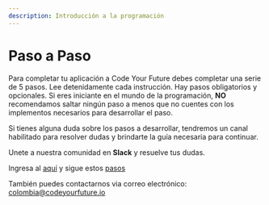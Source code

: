 ```yaml
---
description: Introducción a la programación
---
```


# Paso a Paso

Para completar tu aplicación a Code Your Future debes completar una serie de 5 pasos. Lee detenidamente cada instrucción. Hay pasos obligatorios y opcionales. Si eres iniciante en el mundo de la programación, **NO** recomendamos saltar ningún paso a menos que no cuentes con los implementos necesarios para desarrollar el paso.

Si tienes alguna duda sobre los pasos a desarrollar, tendremos un canal habilitado para resolver dudas y brindarte la guía necesaria para continuar.

Unete a nuestra comunidad en **Slack** y resuelve tus dudas.

Ingresa al [aquí](https://join.slack.com/share/zt-hrlskfk6-uZy6R0~1sydtc6FAQXLhZw) y sigue estos [pasos](https://res.cloudinary.com/dargjxuh5/image/upload/v1601512231/cyf/steps_signin_slack_cyf_eioap8.png)

También puedes contactarnos via correo electrónico: [colombia@codeyourfuture.io](mailto:colombia@codeyourfuture.io)



